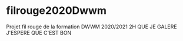 # filrouge2020Dwwm
Projet fil rouge de la formation DWWM 2020/2021
2H QUE JE GALERE J'ESPERE QUE C'EST BON
